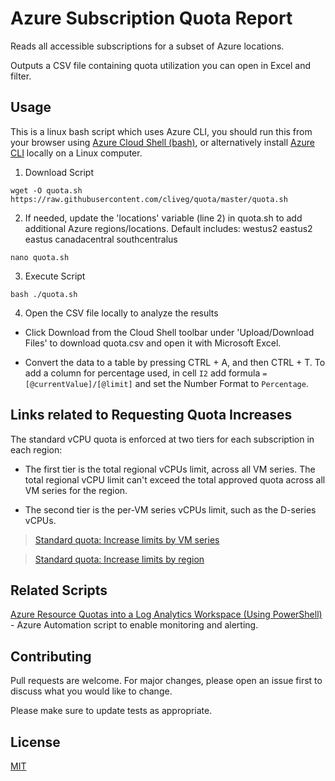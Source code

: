 # Azure Subscription Quota Report
Reads all accessible subscriptions for a subset of Azure locations.

Outputs a CSV file containing quota utilization you can open in Excel and filter.

## Usage
This is a linux bash script which uses Azure CLI, you should run this from your browser using [Azure Cloud Shell (bash)](https://docs.microsoft.com/en-us/azure/cloud-shell/overview), or alternatively install [Azure CLI](https://docs.microsoft.com/en-us/cli/azure/install-azure-cli) locally on a Linux computer.
1. Download Script
```
wget -O quota.sh https://raw.githubusercontent.com/cliveg/quota/master/quota.sh
```
2. If needed, update the 'locations' variable (line 2) in quota.sh to add additional Azure regions/locations. Default includes: westus2 eastus2 eastus canadacentral southcentralus
```
nano quota.sh
```
3. Execute Script

```
bash ./quota.sh
```

4. Open the CSV file locally to analyze the results

- Click Download from the Cloud Shell toolbar under 'Upload/Download Files' to download quota.csv and open it with Microsoft Excel. 

- Convert the data to a table by pressing CTRL + A, and then CTRL + T. To add a column for percentage used, in cell ```I2``` add formula ```=[@currentValue]/[@limit]``` and set the Number Format to ```Percentage```.

## Links related to Requesting Quota Increases
The standard vCPU quota is enforced at two tiers for each subscription in each region:

- The first tier is the total regional vCPUs limit, across all VM series.
The total regional vCPU limit can't exceed the total approved quota across all VM series for the region.

- The second tier is the per-VM series vCPUs limit, such as the D-series vCPUs.


> [Standard quota: Increase limits by VM series](https://docs.microsoft.com/en-us/azure/azure-portal/supportability/per-vm-quota-requests)

> [Standard quota: Increase limits by region](https://docs.microsoft.com/en-us/azure/azure-portal/supportability/regional-quota-requests)

## Related Scripts
[Azure Resource Quotas into a Log Analytics Workspace (Using PowerShell)](https://github.com/brandofriva/AzureQuotas) - Azure Automation script to enable monitoring and alerting.

## Contributing
Pull requests are welcome. For major changes, please open an issue first to discuss what you would like to change.

Please make sure to update tests as appropriate.

## License
[MIT](https://choosealicense.com/licenses/mit/)